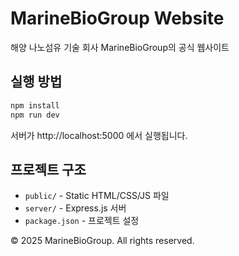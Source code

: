 # MarineBioGroup Website

해양 나노섬유 기술 회사 MarineBioGroup의 공식 웹사이트

## 실행 방법

```bash
npm install
npm run dev
```

서버가 http://localhost:5000 에서 실행됩니다.

## 프로젝트 구조

- `public/` - Static HTML/CSS/JS 파일
- `server/` - Express.js 서버
- `package.json` - 프로젝트 설정

© 2025 MarineBioGroup. All rights reserved.
